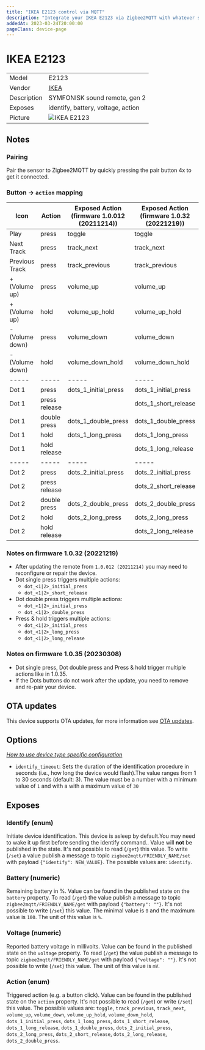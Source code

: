 ```yaml
---
title: "IKEA E2123 control via MQTT"
description: "Integrate your IKEA E2123 via Zigbee2MQTT with whatever smart home infrastructure you are using without the vendor's bridge or gateway."
addedAt: 2023-03-24T20:00:00
pageClass: device-page
---
```


<!-- !!!! -->
<!-- ATTENTION: This file is auto-generated through docgen! -->
<!-- You can only edit the "Notes"-Section between the two comment lines "Notes BEGIN" and "Notes END". -->
<!-- Do not use h1 or h2 heading within "## Notes"-Section. -->
<!-- !!!! -->

# IKEA E2123

|     |     |
|-----|-----|
| Model | E2123  |
| Vendor  | [IKEA](/supported-devices/#v=IKEA)  |
| Description | SYMFONISK sound remote, gen 2 |
| Exposes | identify, battery, voltage, action |
| Picture | ![IKEA E2123](https://www.zigbee2mqtt.io/images/devices/E2123.png) |


<!-- Notes BEGIN: You can edit here. Add "## Notes" headline if not already present. -->
## Notes


### Pairing

Pair the sensor to Zigbee2MQTT by quickly pressing the pair button 4x to get it connected.

### Button -> `action` mapping

|Icon|Action|Exposed Action (firmware 1.0.012 (20211214))|Exposed Action (firmware 1.0.32 (20221219))|Exposed Action (firmware 1.0.35 (20230308))
|-----|-----|-----|-----|-----|
|Play|press|toggle|toggle|play_pause
|Next Track|press|track_next|track_next|track_next
|Previous Track|press|track_previous|track_previous|track_previous
|+ (Volume up)|press|volume_up|volume_up|volume_up
|+ (Volume up)|hold|volume_up_hold|volume_up_hold|volume_up_hold
|- (Volume down)|press|volume_down|volume_down|volume_down
|- (Volume down)|hold|volume_down_hold|volume_down_hold|volume_down_hold
|-----|-----|-----|-----|-----|
|Dot 1|press|dots_1_initial_press|dots_1_initial_press|dots_1_initial_press
|Dot 1|press release||dots_1_short_release|dots_1_short_release
|Dot 1|double press|dots_1_double_press|dots_1_double_press|dots_1_double_press
|Dot 1|hold|dots_1_long_press|dots_1_long_press|dots_1_long_press
|Dot 1|hold release||dots_1_long_release|dots_1_long_release
|-----|-----|-----|-----|-----|
|Dot 2|press|dots_2_initial_press|dots_2_initial_press|dots_2_initial_press
|Dot 2|press release||dots_2_short_release|dots_2_short_release
|Dot 2|double press|dots_2_double_press|dots_2_double_press|dots_2_double_press
|Dot 2|hold|dots_2_long_press|dots_2_long_press|dots_2_long_press
|Dot 2|hold release||dots_2_long_release|dots_2_long_release

### Notes on firmware 1.0.32 (20221219)

* After updating the remote from `1.0.012 (20211214)` you may need to reconfigure or repair the device.
* Dot single press triggers multiple actions:
  * `dot_<1|2>_initial_press`
  * `dot_<1|2>_short_release`
* Dot double press triggers multiple actions:
  * `dot_<1|2>_initial_press`
  * `dot_<1|2>_double_press`
* Press & hold triggers multiple actions:
  * `dot_<1|2>_initial_press`
  * `dot_<1|2>_long_press`
  * `dot_<1|2>_long_release`

### Notes on firmware 1.0.35 (20230308)

* Dot single press, Dot double press and Press & hold trigger multiple actions like in 1.0.35.
* If the Dots buttons do not work after the update, you need to remove and re-pair your device.
<!-- Notes END: Do not edit below this line -->


## OTA updates
This device supports OTA updates, for more information see [OTA updates](../guide/usage/ota_updates.md).


## Options
*[How to use device type specific configuration](../guide/configuration/devices-groups.md#specific-device-options)*

* `identify_timeout`: Sets the duration of the identification procedure in seconds (i.e., how long the device would flash).The value ranges from 1 to 30 seconds (default: 3). The value must be a number with a minimum value of `1` and with a with a maximum value of `30`


## Exposes

### Identify (enum)
Initiate device identification. This device is asleep by default.You may need to wake it up first before sending the identify command..
Value will **not** be published in the state.
It's not possible to read (`/get`) this value.
To write (`/set`) a value publish a message to topic `zigbee2mqtt/FRIENDLY_NAME/set` with payload `{"identify": NEW_VALUE}`.
The possible values are: `identify`.

### Battery (numeric)
Remaining battery in %.
Value can be found in the published state on the `battery` property.
To read (`/get`) the value publish a message to topic `zigbee2mqtt/FRIENDLY_NAME/get` with payload `{"battery": ""}`.
It's not possible to write (`/set`) this value.
The minimal value is `0` and the maximum value is `100`.
The unit of this value is `%`.

### Voltage (numeric)
Reported battery voltage in millivolts.
Value can be found in the published state on the `voltage` property.
To read (`/get`) the value publish a message to topic `zigbee2mqtt/FRIENDLY_NAME/get` with payload `{"voltage": ""}`.
It's not possible to write (`/set`) this value.
The unit of this value is `mV`.

### Action (enum)
Triggered action (e.g. a button click).
Value can be found in the published state on the `action` property.
It's not possible to read (`/get`) or write (`/set`) this value.
The possible values are: `toggle`, `track_previous`, `track_next`, `volume_up`, `volume_down`, `volume_up_hold`, `volume_down_hold`, `dots_1_initial_press`, `dots_1_long_press`, `dots_1_short_release`, `dots_1_long_release`, `dots_1_double_press`, `dots_2_initial_press`, `dots_2_long_press`, `dots_2_short_release`, `dots_2_long_release`, `dots_2_double_press`.

